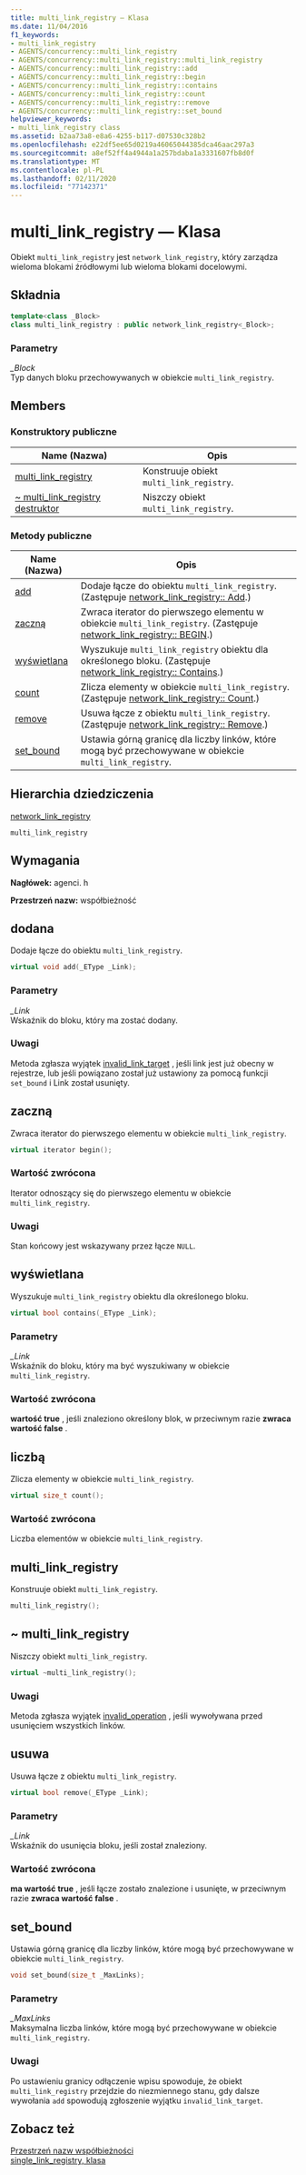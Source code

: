 ```yaml
---
title: multi_link_registry — Klasa
ms.date: 11/04/2016
f1_keywords:
- multi_link_registry
- AGENTS/concurrency::multi_link_registry
- AGENTS/concurrency::multi_link_registry::multi_link_registry
- AGENTS/concurrency::multi_link_registry::add
- AGENTS/concurrency::multi_link_registry::begin
- AGENTS/concurrency::multi_link_registry::contains
- AGENTS/concurrency::multi_link_registry::count
- AGENTS/concurrency::multi_link_registry::remove
- AGENTS/concurrency::multi_link_registry::set_bound
helpviewer_keywords:
- multi_link_registry class
ms.assetid: b2aa73a8-e8a6-4255-b117-d07530c328b2
ms.openlocfilehash: e22df5ee65d0219a46065044385dca46aac297a3
ms.sourcegitcommit: a8ef52ff4a4944a1a257bdaba1a3331607fb8d0f
ms.translationtype: MT
ms.contentlocale: pl-PL
ms.lasthandoff: 02/11/2020
ms.locfileid: "77142371"
---
```

# <a name="multi_link_registry-class"></a>multi_link_registry — Klasa

Obiekt `multi_link_registry` jest `network_link_registry`, który zarządza wieloma blokami źródłowymi lub wieloma blokami docelowymi.

## <a name="syntax"></a>Składnia

```cpp
template<class _Block>
class multi_link_registry : public network_link_registry<_Block>;
```

### <a name="parameters"></a>Parametry

*_Block*<br/>
Typ danych bloku przechowywanych w obiekcie `multi_link_registry`.

## <a name="members"></a>Members

### <a name="public-constructors"></a>Konstruktory publiczne

|Name (Nazwa)|Opis|
|----------|-----------------|
|[multi_link_registry](#ctor)|Konstruuje obiekt `multi_link_registry`.|
|[~ multi_link_registry destruktor](#dtor)|Niszczy obiekt `multi_link_registry`.|

### <a name="public-methods"></a>Metody publiczne

|Name (Nazwa)|Opis|
|----------|-----------------|
|[add](#add)|Dodaje łącze do obiektu `multi_link_registry`. (Zastępuje [network_link_registry:: Add](network-link-registry-class.md#add).)|
|[zaczną](#begin)|Zwraca iterator do pierwszego elementu w obiekcie `multi_link_registry`. (Zastępuje [network_link_registry:: BEGIN](network-link-registry-class.md#begin).)|
|[wyświetlana](#contains)|Wyszukuje `multi_link_registry` obiektu dla określonego bloku. (Zastępuje [network_link_registry:: Contains](network-link-registry-class.md#contains).)|
|[count](#count)|Zlicza elementy w obiekcie `multi_link_registry`. (Zastępuje [network_link_registry:: Count](network-link-registry-class.md#count).)|
|[remove](#remove)|Usuwa łącze z obiektu `multi_link_registry`. (Zastępuje [network_link_registry:: Remove](network-link-registry-class.md#remove).)|
|[set_bound](#set_bound)|Ustawia górną granicę dla liczby linków, które mogą być przechowywane w obiekcie `multi_link_registry`.|

## <a name="inheritance-hierarchy"></a>Hierarchia dziedziczenia

[network_link_registry](network-link-registry-class.md)

`multi_link_registry`

## <a name="requirements"></a>Wymagania

**Nagłówek:** agenci. h

**Przestrzeń nazw:** współbieżność

## <a name="add"></a>dodana

Dodaje łącze do obiektu `multi_link_registry`.

```cpp
virtual void add(_EType _Link);
```

### <a name="parameters"></a>Parametry

*_Link*<br/>
Wskaźnik do bloku, który ma zostać dodany.

### <a name="remarks"></a>Uwagi

Metoda zgłasza wyjątek [invalid_link_target](invalid-link-target-class.md) , jeśli link jest już obecny w rejestrze, lub jeśli powiązano został już ustawiony za pomocą funkcji `set_bound` i Link został usunięty.

## <a name="begin"></a>zaczną

Zwraca iterator do pierwszego elementu w obiekcie `multi_link_registry`.

```cpp
virtual iterator begin();
```

### <a name="return-value"></a>Wartość zwrócona

Iterator odnoszący się do pierwszego elementu w obiekcie `multi_link_registry`.

### <a name="remarks"></a>Uwagi

Stan końcowy jest wskazywany przez łącze `NULL`.

## <a name="contains"></a>wyświetlana

Wyszukuje `multi_link_registry` obiektu dla określonego bloku.

```cpp
virtual bool contains(_EType _Link);
```

### <a name="parameters"></a>Parametry

*_Link*<br/>
Wskaźnik do bloku, który ma być wyszukiwany w obiekcie `multi_link_registry`.

### <a name="return-value"></a>Wartość zwrócona

**wartość true** , jeśli znaleziono określony blok, w przeciwnym razie **zwraca wartość false** .

## <a name="count"></a>liczbą

Zlicza elementy w obiekcie `multi_link_registry`.

```cpp
virtual size_t count();
```

### <a name="return-value"></a>Wartość zwrócona

Liczba elementów w obiekcie `multi_link_registry`.

## <a name="ctor"></a>multi_link_registry

Konstruuje obiekt `multi_link_registry`.

```cpp
multi_link_registry();
```

## <a name="dtor"></a>~ multi_link_registry

Niszczy obiekt `multi_link_registry`.

```cpp
virtual ~multi_link_registry();
```

### <a name="remarks"></a>Uwagi

Metoda zgłasza wyjątek [invalid_operation](invalid-operation-class.md) , jeśli wywoływana przed usunięciem wszystkich linków.

## <a name="remove"></a>usuwa

Usuwa łącze z obiektu `multi_link_registry`.

```cpp
virtual bool remove(_EType _Link);
```

### <a name="parameters"></a>Parametry

*_Link*<br/>
Wskaźnik do usunięcia bloku, jeśli został znaleziony.

### <a name="return-value"></a>Wartość zwrócona

**ma wartość true** , jeśli łącze zostało znalezione i usunięte, w przeciwnym razie **zwraca wartość false** .

## <a name="set_bound"></a>set_bound

Ustawia górną granicę dla liczby linków, które mogą być przechowywane w obiekcie `multi_link_registry`.

```cpp
void set_bound(size_t _MaxLinks);
```

### <a name="parameters"></a>Parametry

*_MaxLinks*<br/>
Maksymalna liczba linków, które mogą być przechowywane w obiekcie `multi_link_registry`.

### <a name="remarks"></a>Uwagi

Po ustawieniu granicy odłączenie wpisu spowoduje, że obiekt `multi_link_registry` przejdzie do niezmiennego stanu, gdy dalsze wywołania `add` spowodują zgłoszenie wyjątku `invalid_link_target`.

## <a name="see-also"></a>Zobacz też

[Przestrzeń nazw współbieżności](concurrency-namespace.md)<br/>
[single_link_registry, klasa](single-link-registry-class.md)
